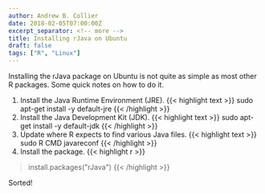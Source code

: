 ```yaml
---
author: Andrew B. Collier
date: 2018-02-05T07:00:00Z
excerpt_separator: <!-- more -->
title: Installing rJava on Ubuntu
draft: false
tags: ["R", "Linux"]
---
```


Installing the rJava package on Ubuntu is not quite as simple as most other R packages. Some quick notes on how to do it.

<!--more-->

1. Install the Java Runtime Environment (JRE).
    {{< highlight text >}}
sudo apt-get install -y default-jre
{{< /highlight >}}
2. Install the Java Development Kit (JDK).
    {{< highlight text >}}
sudo apt-get install -y default-jdk
{{< /highlight >}}
3. Update where R expects to find various Java files.
    {{< highlight text >}}
sudo R CMD javareconf
{{< /highlight >}}
4. Install the package.
    {{< highlight r >}}
> install.packages("rJava")
{{< /highlight >}}

Sorted!
